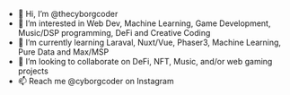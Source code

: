- 👋 Hi, I’m @thecyborgcoder
- 👀 I’m interested in Web Dev, Machine Learning, Game Development, Music/DSP programming, DeFi and Creative Coding
- 🌱 I’m currently learning Laraval, Nuxt/Vue, Phaser3, Machine Learning, Pure Data and Max/MSP
- 💞️ I’m looking to collaborate on DeFi, NFT, Music, and/or web gaming projects
- 📫 Reach me @cyborgcoder on Instagram

